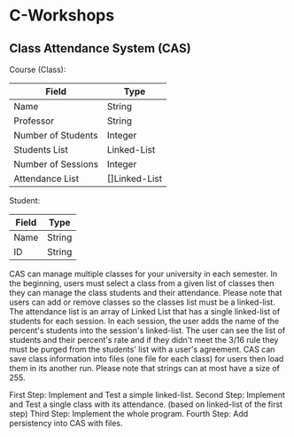 # C-Workshops
## Class Attendance System (CAS)

Course (Class):

| Field              | Type          |
|--------------------|---------------|
| Name               | String        |
| Professor          | String        |
| Number of Students | Integer       |
| Students List      | Linked-List   |
| Number of Sessions | Integer       |
| Attendance List    | []Linked-List |

Student:

| Field | Type   |
|-------|--------|
| Name  | String |
| ID    | String |

CAS can manage multiple classes for your university in each semester. In the beginning, users must select a class from a given list of classes then they can manage the class students and their attendance. Please note that users can add or remove classes so the classes list must be a linked-list.
The attendance list is an array of Linked List that has a single linked-list of students for each session. In each session, the user adds the name of the percent's students into the session's linked-list. The user can see the list of students and their percent's rate and if they didn't meet the 3/16 rule they must be purged from the students' list with a user's agreement.
CAS can save class information into files (one file for each class) for users then load them in its another run.
Please note that strings can at most have a size of 255.


First Step: Implement and Test a simple linked-list.
Second Step: Implement and Test a single class with its attendance. (based on linked-list of the first step)
Third Step: Implement the whole program.
Fourth Step: Add persistency into CAS with files.
